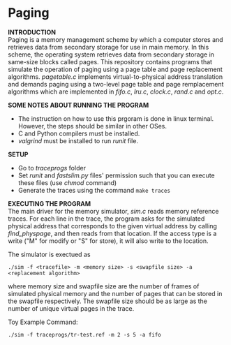 # Paging
**INTRODUCTION**\
Paging is a memory management scheme by which a computer stores and retrieves data from secondary storage for use in main memory. In this scheme, the operating system retrieves data from secondary storage in same-size blocks called pages. This repository contains programs that simulate the operation of paging using a page table and page replacement algorithms. _pagetable.c_ implements virtual-to-physical address translation and demands paging using a two-level page table and page remplacement algorithms which are implemented in _fifo.c_, _lru.c_, _clock.c_, _rand.c_ and _opt.c_.

**SOME NOTES ABOUT RUNNING THE PROGRAM**
- The instruction on how to use this prgoram is done in linux terminal. However, the steps should be similar in other OSes.
- C and Python compilers must be installed.
- _valgrind_ must be installed to run _runit_ file.

**SETUP**
- Go to _traceprogs_ folder
- Set _runit_ and _fastslim.py_ files' permission such that you can execute these files (use _chmod_ command) 
- Generate the traces using the command `make traces`

**EXECUTING THE PROGRAM**\
The main driver for the memory simulator, _sim.c_ reads memory reference traces. For each line in the trace, the program asks for the simulated physical address that corresponds to the given virtual address by calling _find_physpage_, and then reads from that location. If the access type is a write ("M" for modify or "S" for store), it will also write to the location.

The simulator is exectued as

`./sim -f <tracefile> -m <memory size> -s <swapfile size> -a <replacement algorithm>`

where memory size and swapfile size are the number of frames of simulated physical memory and the number of pages that can be stored in the swapfile respectively. The swapfile size should be as large as the number of unique virtual pages in the trace.

Toy Example Command:

`./sim -f traceprogs/tr-test.ref -m 2 -s 5 -a fifo`


